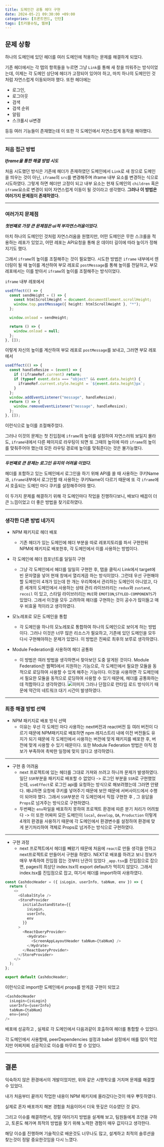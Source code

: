 ```yaml
---
title: 도메인간 공통 헤더 구현
date: 2024-05-21 09:30:00 +09:00
categories: [프론트엔드, 인턴]
tags: [트러블슈팅, 웹뷰]
---
```


## 문제 상황

하나의 도메인에 있던 헤더를 여러 도메인에 적용하는 문제를 해결하게 되었다.

기존 헤더에서는 각 탭의 항목들을 누르면 그냥 `Link`를 통해 새 창을 띄워주는 방식이었는데, 이제는 각 도메인 상단에 헤더가 고정되어 있어야 하고, 마치 하나의 도메인인 것처럼 자연스럽게 이동되어야 했다. 또한 헤더에는

- 로그인,
- 로그아웃
- 검색
- 검색 순위
- 알림
- 스크롤시 ui변경

등등 여러 기능들이 존재했는데 이 또한 각 도메인에서 자연스럽게 동작을 해야했다.

---

### 처음 접근 방법

**_Iframe을 통한 해결 방법 시도_**

처음 시도했던 방식은 기존에 헤더가 존재하였던 도메인에서 `Link`로 새 창으로 도메인을 띄우는 것이 아닌, `iframe`의 `src`를 변경해주며 iframe 내부 요소를 변경하는 식으로 시도하였다.
그렇게 하면 헤더만 고정이 되고 내부 요소는 현재 도메인의 `children` 혹은 `iframe`요소로 변경이 되어 자연스럽게 이동이 될 것이라고 생각했다.
**그러나 이 방법은 여러가지 문제점이 존재하였다.**

---

### 여러가지 문제점

**_첫번째로 가장 큰 문제점은 ui적 부자연스러움이었다._**

마치 하나의 도메인인 것처럼 자연스러움을 원했지만, 어떤 도메인은 무한 스크롤을 적용하는 레포가 있었고, 어떤 레포는 API요청을 통해 온 데이터 길이에 따라 높이가 정해지기도 했다.

그래서 `iframe`의 높이를 조절해주는 것이 필요했다.
시도한 방법은 `iframe` 내부에서 렌더링이 될 때 높이를 계산하여 부모 레포로 `postMessage`를 통해 높이를 전달하고, 부모 레포에서는 이를 받아서 `iframe`의 높이를 조절해주는 방식이었다.

`iframe` 내부 레포에서

```ts
useEffect(() => {
  const sendHeight = () => {
    const htmlScrollHeight = document.documentElement.scrollHeight;
    window.top.postMessage({ height: htmlScrollHeight }, "*");
  };

  window.onload = sendHeight;

  return () => {
    window.onload = null;
  };
}, []);
```

이렇게 자신의 높이를 계산하여 부모 레포로 `postMessage`를 보내고,
그러면 부모 레포에서

```ts
useEffect(() => {
  const handleResize = (event) => {
    if (!iframeRef.current) return;
    if (typeof event.data === "object" && event.data.height) {
      iframeRef.current.style.height = `${event.data.height}px`;
    }
  };
  window.addEventListener("message", handleResize);
  return () => {
    window.removeEventListener("message", handleResize);
  };
}, []);
```

이런식으로 높이를 조절해주었다.

그러나 이것의 문제는 첫 진입점에 `iframe`의 높이를 설정하여 자연스러워 보일지 몰라도, `iframe`내에서 다른 페이지로 라우팅이 되면 또 그때의 높이에 따라 `iframe`의 높이를 맞춰주어야 했는데 모든 라우팅 경로에 높이를 맞춰준다는 것은 불가능했다.

---

**_두번째로 큰 문제는 로그인 유지의 어려움 이었다._**

헤더를 포함하고 있는 도메인에서 로그인을 하기 위해 API를 쏠 때 사용하는 쿠키Name과, `iframe`내부에서 로그인할 때 사용하는 쿠키Name이 다르기 때문에 또 각 `iframe`에서 호출되는 도메인 마다 쿠키를 설정해주어야 했다.

이 두가지 문제를 해결하기 위해 각 도메인마다 작업을 진행하다보니, 배보다 배꼽이 더 큰 느낌이었고 더 좋은 방법을 찾기로하였다.

---

### 생각한 다른 방법 네가지

- NPM 패키지로 헤더 배포

  - 기존 헤더가 있는 도메인에 헤더 부분을 따로 레포지토리를 파서 구현한뒤 NPM에 패키지로 배포한후, 각 도메인에서 이를 사용하는 방법이다.

- 각 도메인에 헤더 컴포넌트를 일일히 구현
  - 그냥 각 도메인에서 헤더를 일일히 구현한 후, 탭을 클릭시 Link에서 target에 빈 문자열을 넣어 현재 창에서 열리게끔 하는 방식이었다.
    그런데 우선 구현해야할 도메인이 4개가 있는데 한 개는 우리쪽에서 관리하는 도메인이 아니었고, 다른 세개의 도메인에서 사용하는 상태 관리 라이브러리는
    `redux`와 `zustand`, `recoil` 이 있고, 스타일 라이브러리는 `MUI`와 `EMOTION`,`STYLED-COMPONENTS`가 있었다. 그래서 이것을 모두 고려하여 헤더를 구현하는 것이
    공수가 많이들고 매우 비효울 적이라고 생각하였다.
- 모노레포로 모든 도메인을 통합

  - 각 도메인을 하나의 모노레포로 통합하여 하나의 도메인으로 보이게 하는 방법이다. 그러나 이것은 너무 많은 리소스가 필요하고, 기존에 있던 도메인을 모두 다시 구현해야하는 문제가 있었다. 이 방법은 진짜로 최후의 보루로 생각하였다.

- Module Federation을 사용하여 헤더 공통화
  - 이 방법은 여러 방법을 생각하면서 찾아보던 도중 알게된 것이다. Module Federation은 웹팩5에서 지원하는 기능으로, 각 도메인에서 필요한 모듈을 동적으로 로딩하여 사용할 수 있게 해주는 기능이다. 이것을 사용하면 각 도메인에서 필요한 모듈을 동적으로 로딩하여 사용할 수 있기 때문에, 헤더를 공통화하는데 적합하다고 생각하였다.
    ![이미지](/assets/img/ModuleFederation.png)
    그러나 단점으로 런타임 로드 방식이기 때문에 약간의 네트워크 대기 시간이 발생하였다.

---

### 최종 해결 방법 선택

- NPM 패키지로 배포 방식 선택
  - 이유는 우선 각 도메인 마다 사용하는 next버전과 react버전 등 여러 버전이 다르기 때문에 NPM패키지로 배포하면 npm 레지스트리 내에 이전 버전들도 유지가 되기 때문에 각 도메인에서 사용하는 버전에 맞게 패키지를 배포한 후, 버전에 맞게 사용할 수 있기 때문이다.
    또한 Module Federation 방법은 아직 정보가 부족하여 촉박한 일정에 맞지 않다고 생각하였다.

---

- 구현 중 어려움
  - next 프로젝트에 있는 헤더를 그대로 가져와 쓰려고 하니까 문제가 발생하였다.
    일단 `SSR`부분을 패키지로 배포할 수 없었다
    -> 로그인 부분을 `SSR`로 구현했었는데, `useEffect`로 로그인 api를 요청하는 방식으로 해보려했는데 그러면 안됐다. 왜냐하면 요청에 쿠키를 넣어주기 때문에 보안 때문에 서버사이드에서 수행이 되어야 했다.
    그래서 `SSR`부분은 각 도메인에서 직접 구현한 후 , 그 응답을 `Props`로 넘겨주는 방식으로 구현하였다.
  - 두번째는 `env`파일을 배포하지 못하여 프로젝트 환경에 따른 분기 처리가 어려웠다
    -> 이 또한 어짜피 모든 도메인이 `local`, `develop`, `QA`, `Production` 이렇게 4개의 환경을 사용하기 때문에 각 도메인에서 환경변수를 설정하여 환경에 맞게 분기처리하여 객체로 Props로 넘겨주는 방식으로 구현하였다.

---

- 구현 과정
  - next 프로젝트에서 헤더를 빼왔기 때문에 처음에 `react`로 만들 생각을 안하고 next프로젝트로 만들어서 구현을 하였다. NEXT로 배포를 하려고 보니 정보가 매우 부족하여 진입점 잡는 것부터 난관이 있었다
    `_app.tsx`를 진입점으로 잡으면, pages의 최상단 index.tsx의 export default가 먹히지 않았다. 그래서 index.tsx를 진입점으로 잡고, 여기서 헤더를 import하여 사용하였다.

```ts
const CashdocHeader = ({ isLogin, userInfo, tabNum, env }) => {
  return (
    <>
      <GlobalStyle />
      <StoreProvider
        initialZustandState={{
          isLogin,
          userInfo,
          env
        }}
      >
        <ReactQueryProvider>
          <Hydrate>
            <ScreenAppLayoutHeader tabNum={tabNum} />
          </Hydrate>
        </ReactQueryProvider>
      </StoreProvider>
    </>
  );
};

export default CashdocHeader;
```

이런식으로 import한 도메인에서 props를 받게끔 구현이 되었고

```ts
<CashdocHeader
  isLogin={isLogin}
  userInfo={userInfo}
  tabNum={tabNum}
  env={env}
/>
```

배포에 성공하고 , 실제로 각 도메인에서 다음과같이 호출하여 헤더를 통합할 수 있었다.

각 도메인에서 사용할때, peerDependencies 설정과 babel 설정에서 애를 많이 먹었지만 어찌저찌 성공적으로 이슈를 마무리 할 수 있었다.

---

## 결론

익숙하지 않은 환경에서의 개발이었지만, 위와 같은 시행착오를 거치며 문제를 해결할 수 있었다.

내가 처음부터 끝까지 작업한 내용이 NPM 패키지에 올라갔다는것이 매우 뿌듯하였다.

실제로 혼자 배포까지 해본 경험을 처음이어서 더욱 뜻깊은 이슈였던 것 같다.

그리고 이슈를 해결하면서, 정말 여러가지 방법을 설계해 보고, 팀원들에게 조언을 구하고, 토론도 해가며 최적의 방법을 찾기 위해 노력한 경험이 매우 값지다고 생각한다.

해당 이슈를 진행하며 기술적으로 배운것도 너무나도 많고, 설계하고 최적의 솔루션을 찾는것이 정말 중요한것임을 다시 느꼈다.
